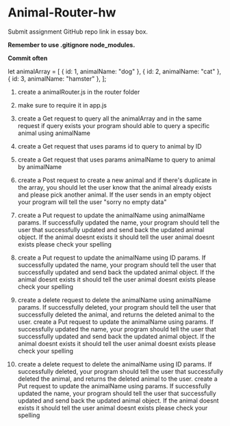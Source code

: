 # Animal-Router-hw
 Submit assignment GitHub repo link in essay box.

 **Remember to use .gitignore node_modules.**

 **Commit often**

 let animalArray = [
                    { id: 1, animalName: "dog" },
                    { id: 2, animalName: "cat" },
                    { id: 3, animalName: "hamster" },
                    ];

 1. create a animalRouter.js in the router folder

 2. make sure to require it in app.js

 3. create a Get request to query all the animalArray and in the same request if query exists your program should able to query a specific animal using animalName

 4. create a Get request that uses params id to query to animal by ID

 5. create a Get request that uses params animalName to query to animal by animalName

 6. create a Post request to create a new animal and if there's duplicate in the array, you should let the user know that the animal already exists and please pick another animal. If the user sends in an empty object your program will tell the user "sorry no empty data"

 7. create a Put request to update the animalName using animalName params. If successfully updated the name, your program should tell the user that successfully updated and send back the updated animal object. If the animal doesnt exists it should tell the user animal doesnt exists please check your spelling

 8. create a Put request to update the animalName using ID params. If successfully updated the name, your program should tell the user that successfully updated and send back the updated animal object. If the animal doesnt exists it should tell the user animal doesnt exists please check your spelling

 9. create a delete request to delete the animalName using animalName params. If successfully deleted, your program should tell the user that successfully deleted the animal, and returns the deleted animal to the user. create a Put request to update the animalName using params. If successfully updated the name, your program should tell the user that successfully updated and send back the updated animal object. If the animal doesnt exists it should tell the user animal doesnt exists please check your spelling

 10. create a delete request to delete the animalName using ID params. If successfully deleted, your program should tell the user that successfully deleted the animal, and returns the deleted animal to the user. create a Put request to update the animalName using params. If successfully updated the name, your program should tell the user that successfully updated and send back the updated animal object. If the animal doesnt exists it should tell the user animal doesnt exists please check your spelling
